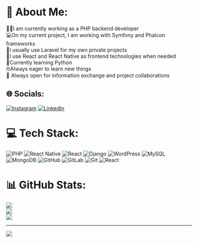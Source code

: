 # 💫 About Me:
🧑‍💻I am currently working as a PHP backend developer<br>💻On my current project, I am working with Symfony and Phalcon frameworks<br>🔭I usually use Laravel for my own private projects<br>🦋I use React and React Native as frontend technologies when needed<br>🐍Currently learning Python<br>🤓Always eager to learn new things<br>👐 Always open for information exchange and project collaborations


## 🌐 Socials:
[![Instagram](https://img.shields.io/badge/Instagram-%23E4405F.svg?logo=Instagram&logoColor=white)](https://instagram.com/hazir_nurkovic) [![LinkedIn](https://img.shields.io/badge/LinkedIn-%230077B5.svg?logo=linkedin&logoColor=white)](https://www.linkedin.com/in/hazir-nurkovic-3aa543177/) 

# 💻 Tech Stack:
![PHP](https://img.shields.io/badge/php-%23777BB4.svg?style=for-the-badge&logo=php&logoColor=white) ![React Native](https://img.shields.io/badge/react_native-%2320232a.svg?style=for-the-badge&logo=react&logoColor=%2361DAFB) ![React](https://img.shields.io/badge/react-%2320232a.svg?style=for-the-badge&logo=react&logoColor=%2361DAFB) ![Django](https://img.shields.io/badge/django-%23092E20.svg?style=for-the-badge&logo=django&logoColor=white) ![WordPress](https://img.shields.io/badge/WordPress-%23117AC9.svg?style=for-the-badge&logo=WordPress&logoColor=white) ![MySQL](https://img.shields.io/badge/mysql-4479A1.svg?style=for-the-badge&logo=mysql&logoColor=white) ![MongoDB](https://img.shields.io/badge/MongoDB-%234ea94b.svg?style=for-the-badge&logo=mongodb&logoColor=white) ![GitHub](https://img.shields.io/badge/github-%23121011.svg?style=for-the-badge&logo=github&logoColor=white) ![GitLab](https://img.shields.io/badge/gitlab-%23181717.svg?style=for-the-badge&logo=gitlab&logoColor=white) ![Git](https://img.shields.io/badge/git-%23F05033.svg?style=for-the-badge&logo=git&logoColor=white) ![React](https://img.shields.io/badge/react-%2320232a.svg?style=for-the-badge&logo=react&logoColor=%2361DAFB)
# 📊 GitHub Stats:
![](https://github-readme-stats.vercel.app/api?username=hazirnurkovic&theme=dark&hide_border=false&include_all_commits=false&count_private=true)<br/>
![](https://github-readme-streak-stats.herokuapp.com/?user=hazirnurkovic&theme=dark&hide_border=false)<br/>
![](https://github-readme-stats.vercel.app/api/top-langs/?username=hazirnurkovic&theme=dark&hide_border=false&include_all_commits=false&count_private=true&layout=compact)

---
[![](https://visitcount.itsvg.in/api?id=hazirnurkovic&icon=0&color=0)](https://visitcount.itsvg.in)

<!-- Proudly created with GPRM ( https://gprm.itsvg.in ) -->
